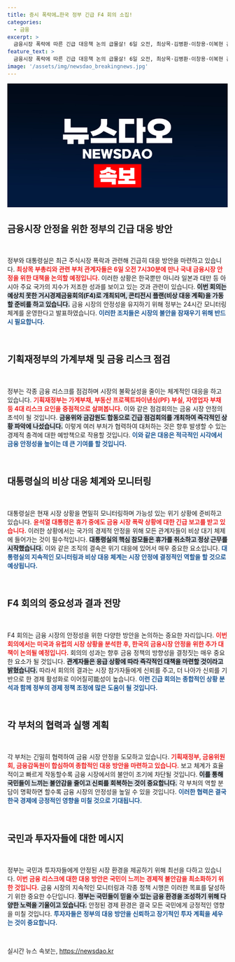 ```yaml
---
title: 증시 폭락에…한국 정부 긴급 F4 회의 소집!
categories:
  - 금융
excerpt: >
  금융시장 폭락에 따른 긴급 대응책 논의 급물살! 6일 오전, 최상목·김병환·이창용·이복현 관련 고위급 회의 소집. 24시간 모니터링 체계 구축으로 시장 안정에 총력. 한국과 아시아 증시 불안정, 대응 방안은? 클릭하여 자세히 알아보세요!
feature_text: >
  금융시장 폭락에 따른 긴급 대응책 논의 급물살! 6일 오전, 최상목·김병환·이창용·이복현 관련 고위급 회의 소집. 24시간 모니터링 체계 구축으로 시장 안정에 총력. 한국과 아시아 증시 불안정, 대응 방안은? 클릭하여 자세히 알아보세요!
image: '/assets/img/newsdao_breakingnews.jpg'
---
```


<p><img src="/assets/img/newsdao_breakingnews.jpg" alt="koreaapp 속보" /></p>

<h2 data-ke-size="size26">금융시장 안정을 위한 정부의 긴급 대응 방안</h2>

<p data-ke-size="size16">&nbsp;</p>

<p>정부와 대통령실은 최근 주식시장 폭락과 관련해 긴급히 대응 방안을 마련하고 있습니다. <b><span style="color: #ee2323;">최상목 부총리와 관련 부처 관계자들은 6일 오전 7시30분에 만나 국내 금융시장 안정을 위한 대책을 논의할 예정입니다.</span></b> 이러한 상황은 한국뿐만 아니라 일본과 대만 등 아시아 주요 국가의 지수가 저조한 성과를 보이고 있는 것과 관련이 있습니다. <b><span style="background-color: #21538527;">이번 회의는 예상치 못한 거시경제금융회의(F4)로 개최되며, 콘티전시 플랜(비상 대응 계획)을 가동할 준비를 하고 있습니다.</span></b> 금융 시장의 안정성을 유지하기 위해 정부는 24시간 모니터링 체계를 운영한다고 발표하였습니다. <b><span style="color: #1a5490;">이러한 조치들은 시장의 불안을 잠재우기 위해 반드시 필요합니다.</span></b> </p>

<p data-ke-size="size16">&nbsp;</p>

<h2 data-ke-size="size26">기획재정부의 가계부채 및 금융 리스크 점검</h2>

<p data-ke-size="size16">&nbsp;</p>

<p>정부는 각종 금융 리스크를 점검하며 시장의 불확실성을 줄이는 체계적인 대응을 하고 있습니다. <b><span style="color: #ee2323;">기획재정부는 가계부채, 부동산 프로젝트파이낸싱(PF) 부실, 자영업자 부채 등 4대 리스크 요인을 중점적으로 살펴봅니다.</span></b> 이와 같은 점검회의는 금융 시장 안정의 초석이 될 것입니다. <b><span style="background-color: #21538527;">금융위와 금감원도 합동으로 긴급 점검회의를 개최하여 즉각적인 상황 파악에 나섰습니다.</span></b> 이렇게 여러 부처가 협력하여 대처하는 것은 향후 발생할 수 있는 경제적 충격에 대한 예방책으로 작용할 것입니다. <b><span style="color: #1a5490;">이와 같은 대응은 적극적인 시각에서 금융 안정성을 높이는 데 큰 기여를 할 것입니다.</span></b></p>

<p data-ke-size="size16">&nbsp;</p>

<h2 data-ke-size="size26">대통령실의 비상 대응 체계와 모니터링</h2>

<p data-ke-size="size16">&nbsp;</p>

<p>대통령실은 현재 시장 상황을 면밀히 모니터링하며 가능성 있는 위기 상황에 준비하고 있습니다. <b><span style="color: #ee2323;">윤석열 대통령은 휴가 중에도 금융 시장 폭락 상황에 대한 긴급 보고를 받고 있습니다.</span></b> 이러한 상황에서는 국가의 경제적 안정을 위해 모든 관계자들이 비상 대기 체제에 들어가는 것이 필수적입니다. <b><span style="background-color: #21538527;">대통령실의 핵심 참모들은 휴가를 취소하고 정상 근무를 시작했습니다.</span></b> 이와 같은 조직의 결속은 위기 대응에 있어서 매우 중요한 요소입니다. <b><span style="color: #1a5490;">대통령실의 지속적인 모니터링과 비상 대응 체계는 시장 안정에 결정적인 역할을 할 것으로 예상됩니다.</span></b> </p>

<p data-ke-size="size16">&nbsp;</p>

<h2 data-ke-size="size26">F4 회의의 중요성과 결과 전망</h2>

<p data-ke-size="size16">&nbsp;</p>

<p>F4 회의는 금융 시장의 안정성을 위한 다양한 방안을 논의하는 중요한 자리입니다. <b><span style="color: #ee2323;">이번 회의에서는 미국과 유럽의 시장 상황을 분석한 후, 한국의 금융시장 안정을 위한 추가 대책이 논의될 예정입니다.</span></b> 회의의 성과는 향후 금융 정책의 방향성을 결정짓는 매우 중요한 요소가 될 것입니다. <b><span style="background-color: #21538527;">관계자들은 응급 상황에 따라 즉각적인 대책을 마련할 것이라고 밝혔습니다.</span></b> 따라서 회의의 결과는 시장 참가자들에게 신뢰를 주고, 더 나아가 신뢰를 기반으로 한 경제 활성화로 이어질可能성이 높습니다. <b><span style="color: #1a5490;">이런 긴급 회의는 종합적인 상황 분석과 함께 정부의 경제 정책 조정에 많은 도움이 될 것입니다.</span></b></p>

<p data-ke-size="size16">&nbsp;</p>

<h2 data-ke-size="size26">각 부처의 협력과 실행 계획</h2>

<p data-ke-size="size16">&nbsp;</p>

<p>각 부처는 긴밀히 협력하여 금융 시장 안정을 도모하고 있습니다. <b><span style="color: #ee2323;">기획재정부, 금융위원회, 금융감독원이 합심하여 종합적인 대응 방안을 마련하고 있습니다.</span></b> 보고 체계가 효율적이고 빠르게 작동할수록 금융 시장에서의 불안이 조기에 차단될 것입니다. <b><span style="background-color: #21538527;">이를 통해 국민들이 느끼는 불안감을 줄이고 신뢰를 회복하는 것이 중요합니다.</span></b> 각 부처의 역할 분담이 명확하면 할수록 금융 시장의 안정성을 높일 수 있을 것입니다. <b><span style="color: #1a5490;">이러한 협력은 결국 한국 경제에 긍정적인 영향을 미칠 것으로 기대됩니다.</span></b></p>

<p data-ke-size="size16">&nbsp;</p>

<h2 data-ke-size="size26">국민과 투자자들에 대한 메시지</h2>

<p data-ke-size="size16">&nbsp;</p>

<p>정부는 국민과 투자자들에게 안정된 시장 환경을 제공하기 위해 최선을 다하고 있습니다. <b><span style="color: #ee2323;">이번 금융 리스크에 대한 대응 방안은 국민이 느끼는 경제적 불안감을 최소화하기 위한 것입니다.</span></b> 금융 시장의 지속적인 모니터링과 각종 정책 시행은 이러한 목표를 달성하기 위한 중요한 수단입니다. <b><span style="background-color: #21538527;">정부는 국민들이 믿을 수 있는 금융 환경을 조성하기 위해 다양한 노력을 기울이고 있습니다.</span></b> 안정된 경제 환경은 결국 모든 국민에게 긍정적인 영향을 미칠 것입니다. <b><span style="color: #1a5490;">투자자들은 정부의 대응 방안을 신뢰하고 장기적인 투자 계획을 세우는 것이 중요합니다.</span></b></p>

<p data-ke-size="size16">&nbsp;</p>
실시간 뉴스 속보는, <a href="https://newsdao.kr" rel="dofollow">https://newsdao.kr</a>


